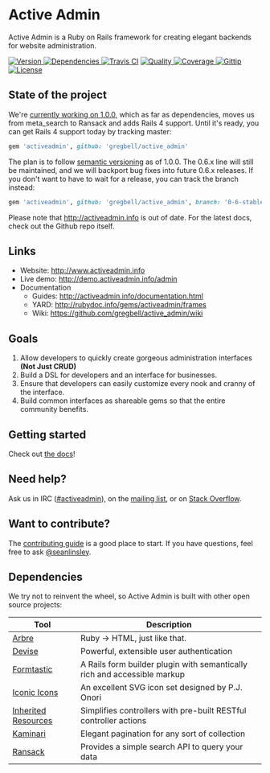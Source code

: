 # Active Admin

Active Admin is a Ruby on Rails framework for creating elegant backends for website administration.

[![Version     ](https://badge.fury.io/rb/activeadmin.png)                         ](http://badge.fury.io/rb/activeadmin)
[![Dependencies](https://gemnasium.com/gregbell/active_admin.png)                  ](https://gemnasium.com/gregbell/active_admin)
[![Travis CI   ](https://api.travis-ci.org/gregbell/active_admin.png?branch=master)](https://travis-ci.org/gregbell/active_admin)
[![Quality     ](https://codeclimate.com/github/gregbell/active_admin.png)         ](https://codeclimate.com/github/gregbell/active_admin)
[![Coverage    ](http://img.shields.io/coveralls/gregbell/active_admin.png)        ](https://coveralls.io/r/gregbell/active_admin)
[![Gittip      ](http://img.shields.io/gittip/activeadmin.png)                     ](https://gittip.com/activeadmin)
[![License     ](http://img.shields.io/license/MIT.png?color=green)                ](https://github.com/gregbell/active_admin/blob/master/LICENSE)

## State of the project

We're [currently working on 1.0.0](https://github.com/gregbell/active_admin/issues?milestone=18),
which as far as dependencies, moves us from meta_search to Ransack and adds Rails 4 support.
Until it's ready, you can get Rails 4 support today by tracking master:

```ruby
gem 'activeadmin', github: 'gregbell/active_admin'
```

The plan is to follow [semantic versioning](http://semver.org/) as of 1.0.0. The 0.6.x line will
still be maintained, and we will backport bug fixes into future 0.6.x releases. If you don't want
to have to wait for a release, you can track the branch instead:

```ruby
gem 'activeadmin', github: 'gregbell/active_admin', branch: '0-6-stable'
```

Please note that <http://activeadmin.info> is out of date. For the latest docs, check out the
Github repo itself.

## Links

* Website: <http://www.activeadmin.info>
* Live demo: <http://demo.activeadmin.info/admin>
* Documentation
  * Guides: <http://activeadmin.info/documentation.html>
  * YARD: <http://rubydoc.info/gems/activeadmin/frames>
  * Wiki: <https://github.com/gregbell/active_admin/wiki>

## Goals

1. Allow developers to quickly create gorgeous administration interfaces __(Not Just CRUD)__
2. Build a DSL for developers and an interface for businesses.
3. Ensure that developers can easily customize every nook and cranny of the interface.
4. Build common interfaces as shareable gems so that the entire community benefits.

## Getting started

Check out [the docs](https://github.com/gregbell/active_admin/blob/master/docs/0-installation.md)!

## Need help?

Ask us in IRC ([#activeadmin](https://webchat.freenode.net/?channels=activeadmin)), on the
[mailing list](http://groups.google.com/group/activeadmin), or on
[Stack Overflow](http://stackoverflow.com/questions/tagged/activeadmin).

## Want to contribute?

The [contributing guide](https://github.com/gregbell/active_admin/blob/master/CONTRIBUTING.md)
is a good place to start. If you have questions, feel free to ask
[@seanlinsley](https://twitter.com/seanlinsley).

## Dependencies

We try not to reinvent the wheel, so Active Admin is built with other open source projects:

Tool                  | Description
--------------------- | -----------
[Arbre]               | Ruby -> HTML, just like that.
[Devise]              | Powerful, extensible user authentication
[Formtastic]          | A Rails form builder plugin with semantically rich and accessible markup
[Iconic Icons]        | An excellent SVG icon set designed by P.J. Onori
[Inherited Resources] | Simplifies controllers with pre-built RESTful controller actions
[Kaminari]            | Elegant pagination for any sort of collection
[Ransack]             | Provides a simple search API to query your data

[Arbre]: https://github.com/gregbell/arbre
[Devise]: https://github.com/plataformatec/devise
[Formtastic]: https://github.com/justinfrench/formtastic
[Iconic Icons]: http://somerandomdude.com/projects/iconic
[Inherited Resources]: https://github.com/josevalim/inherited_resources
[Kaminari]: https://github.com/amatsuda/kaminari
[Ransack]: https://github.com/activerecord-hackery/ransack
